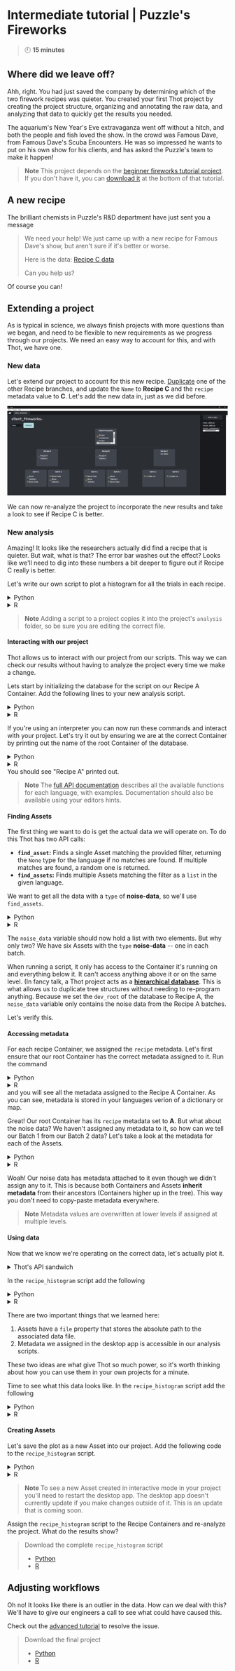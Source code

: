 # Intermediate tutorial | Puzzle's Fireworks
> :clock9: **15 minutes**

## Where did we leave off?
Ahh, right. You had just saved the company by determining which of the two firework recipes was quieter. You created your first Thot project by creating the project structure, organizing and annotating the raw data, and analyzing that data to quickly get the results you needed.

The aquarium's New Year's Eve extravaganza went off without a hitch, and both the people and fish loved the show. In the crowd was Famous Dave, from Famous Dave's Scuba Encounters. He was so impressed he wants to put on his own show for his clients, and has asked the Puzzle's team to make it happen!

> **Note**
> This project depends on the [beginner fireworks tutorial project](/beginner/fireworks).
> If you don't have it, you can [download it](/beginner/fireworks#sharing-results) at the bottom of that tutorial.

## A new recipe
The brilliant chemists in Puzzle's R&D department have just sent you a message
> We need your help!
> We just came up with a new recipe for Famous Dave's show, but aren't sure if it's better or worse.
> 
> Here is the data:
> [Recipe C data](https://resources.thot.so/public/tutorials/intermediate/fireworks/project_resources/data.zip)
>
> Can you help us?

Of course you can!

## Extending a project
As is typical in science, we always finish projects with more questions than we began, and need to be flexible to new requirements as we progress through our projects. We need an easy way to account for this, and with Thot, we have one.

### New data
Let's extend our project to account for this new recipe. [Duplicate](/beginner/fireworks#duplicating-subtrees) one of the other Recipe branches, and update the `Name` to **Recipe C** and the `recipe` metadata value to **C**.
Let's add the new data in, just as we did before.

![Adding Recipe C to the project](images/recipe_c_data.png)

We can now re-analyze the project to incorporate the new results and take a look to see if Recipe C is better.

### New analysis
Amazing! It looks like the researchers actually did find a recipe that is quieter. But wait, what is that? The error bar washes out the effect? Looks like we'll need to dig into these numbers a bit deeper to figure out if Recipe C really is better.

Let's write our own script to plot a histogram for all the trials in each recipe.
<details>
<summary>Python</summary>
Create a file called <code>recipe_histogram.py</code>, and add it to the project.
</details>
<details>
<summary>R</summary>
Create a file called <code>recipe_histogram.R</code>, and add it to the project.
</details>

> **Note**
> Adding a script to a project copies it into the project's `analysis` folder, so be sure you are editing the correct file.

#### Interacting with our project
Thot allows us to interact with our project from our scripts. This way we can check our results without having to analyze the project every time we make a change.

Lets start by initializing the database for the script on our Recipe A Container.
Add the following lines to your new analysis script.
<details>
<summary>Python</summary>

```python
# import libraries
import pandas as pd
import thot

# initialize thot database
db = thot.Database(dev_root="/absolute/path/to/silent_fireworks/data/Recipe A")
```
</details>
<details>
<summary>R</summary>

```R
# import libraries
suppressPackageStartupMessages(library(tidyverse))
library(ggplot2)
library(thot)

# initialize thot database
db <- database(dev_root="/absolute/path/to/silent_fireworks/data/Recipe A")
```
</details>

If you're using an interpreter you can now run these commands and interact with your project.
Let's try it out by ensuring we are at the correct Container by printing out the name of the root Container of the database.
<details>
    <summary>Python</summary>
    
    db.root.name
</details>
<details>
    <summary>R</summary>

    root <- db |> root()
    root@name
</details>
You should see "Recipe A" printed out. 

> **Note**
> The [full API documentation](/api) describes all the available functions for each language, with examples.
> Documentation should also be available using your editors hints.

#### Finding Assets
The first thing we want to do is get the actual data we will operate on. To do this Thot has two API calls:
+ **`find_asset`:** Finds a single Asset matching the provided filter, returning the `None` type for the language if no matches are found. If multiple matches are found, a random one is returned.
+ **`find_assets`:** Finds multiple Assets matching the filter as a `list` in the given language.

We want to get all the data with a `type` of **noise-data**, so we'll use `find_assets`.
<details>
<summary>Python</summary>

```python
# find all data with type `noise-data` in the subtree
noise_data = db.find_assets(type="noise-data")
```
</details>
<details>
<summary>R</summary>

```R
# find all data with type `noise-data` in the subtree
noise_data <- db |> find_assets(type="noise-data")
```
</details>

The `noise_data` variable should now hold a list with two elements. But why only two? We have six Assets with the `type` **noise-data** -- one in each batch.

When running a script, it only has access to the Container it's running on and everything below it. It can't access anything above it or on the same level.
(In fancy talk, a Thot project acts as a [**hierarchical database**](/api#hierarchical-database). This is what allows us to duplicate tree structures without needing to re-program anything.
Because we set the `dev_root` of the database to Recipe A, the `noise_data` variable only contains the noise data from the Recipe A batches. 

Let's verify this.

#### Accessing metadata
For each recipe Container, we assigned the `recipe` metadata. Let's first ensure that our root Container has the correct metadata assigned to it. Run the command
<details>
<summary>Python</summary>

```python
db.root.metadata
```
</details>
<details>
<summary>R</summary>

```R
root@metadata
```
</details>
and you will see all the metadata assigned to the Recipe A Container. As you can see, metadata is stored in your languages verion of a dictionary or map. 

Great! Our root Container has its `recipe` metadata set to **A**. But what about the noise data? We haven't assigned any metadata to it, so how can we tell our Batch 1 from our Batch 2 data? Let's take a look at the metadata for each of the Assets.
<details>
<summary>Python</summary>

```python
for data in noise_data:
    print(data.metadata)
```
</details>
<details>
<summary>R</summary>

```R
for (data in noise_data) {
    print(data@metadata)
}
```
</details>

Woah! Our noise data has metadata attached to it even though we didn't assign any to it. This is because both Containers and Assets **inherit metadata** from their ancestors (Containers higher up in the tree). This way you don't need to copy-paste metadata everywhere. 

> **Note**
> Metadata values are overwritten at lower levels if assigned at multiple levels.

#### Using data
Now that we know we're operating on the correct data, let's actually plot it.
<details>
<summary>Thot's API sandwich</summary>

Thot uses a "sandwich" model for its API, where Thot is the bread. Below you'll see how you start by using Thot to get the data you need from your project. You then do whatever analysis you want (the meat). Finally, you save any new data back into your project.

[Learn more](/api#sandwich-model)
</details>

In the `recipe_histogram` script add the following
<details>
<summary>Python</summary>

```python
# load data into dataframe
df = []
for data in noise_data:
    tdf = pd.read_csv(data.file, index_col=0) # get file from Asset
    tdf = tdf.rename(columns={"Volume [dB]": data.metadata["batch"]}) # rename columns by batch
    df.append(tdf)

df = pd.concat(df, axis=1) # merge dataframes into one
```
</details>
<details>
<summary>R</summary>

```R
# load data into a dataframe
volumes <- c()
batches <- c()
for (data in noise_data) {
  tdf <- data@file |> read_csv(# get file from Asset
    col_types = cols
    (Trial = col_integer(),
      "Volume [dB]" = col_double()))
  
  # store volume and batch
  volumes <- c(volumes, tdf[["Volume [dB]"]])
  batches <-
    c(batches, rep(as.integer(data@metadata$batch), count(tdf)))
}

df <- tibble(volume = volumes, batch = batches)
```
</details>

There are two important things that we learned here:

1. Assets have a `file` property that stores the absolute path to the associated data file.
2. Metadata we assigned in the desktop app is accessible in our analysis scripts.

These two ideas are what give Thot so much power, so it's worth thinking about how you can use them in your own projects for a minute.

Time to see what this data looks like.
In the `recipe_histogram` script add the following
<details>
<summary>Python</summary>

```python
# plot the data
ax = df.plot.hist(alpha=0.5)
```
</details>
<details>
<summary>R</summary>

```R
# plot the data
p <- ggplot(df, aes(x = volume, fill = factor(batch))) +
  geom_histogram(position = "identity",
                 alpha = 0.5,
                 bins = 15)
```
</details>

#### Creating Assets
Let's save the plot as a new Asset into our project.
Add the following code to the `recipe_histogram` script.
<details>
<summary>Python</summary>

```python
# save plot
fig_path = db.add_asset(
    "noise_data_histogram.png",
    name="Noise Data Histogram",
    tags=["figure"],
    description="Histogram of noise data by batch."
)

ax.get_figure().savefig(fig_path)
```
</details>
<details>
<summary>R</summary>

```R
# save plot
fig_path <- db |> add_asset(
  "noise_data_histogram.png",
  name = "Noise Data Histogram",
  tags = list("figure"),
  description = "Histogram of noise data by batch."
)

fig_path |> ggsave(
  plot = p,
  width = 10,
  height = 6,
  dpi = 300
)
```
</details>

> **Note**
> To see a new Asset created in interactive mode in your project you'll need to restart the desktop app.
> The desktop app doesn't currently update if you make changes outside of it.
> This is an update that is coming soon.

Assign the `recipe_histogram` script to the Recipe Containers and re-analyze the project. What do the results show?

> Download the complete `recipe_histogram` script
> 
> + [Python](https://resources.thot.so/public/tutorials/intermediate/fireworks/project_resources/recipe_histogram.py)
> + [R](https://resources.thot.so/public/tutorials/intermediate/fireworks/project_resources/recipe_histogram.R)

## Adjusting workflows
Oh no! It looks like there is an outlier in the data. How can we deal with this? 
We'll have to give our engineers a call to see what could have caused this.

Check out the [advanced tutorial](/advanced) to resolve the issue.

> Download the final project
> + [Python](https://resources.thot.so/public/tutorials/intermediate/fireworks/completed_projects/fireworks_py.zip)
> + [R](https://resources.thot.so/public/tutorials/intermediate/fireworks/completed_projects/fireworks_r.zip)

